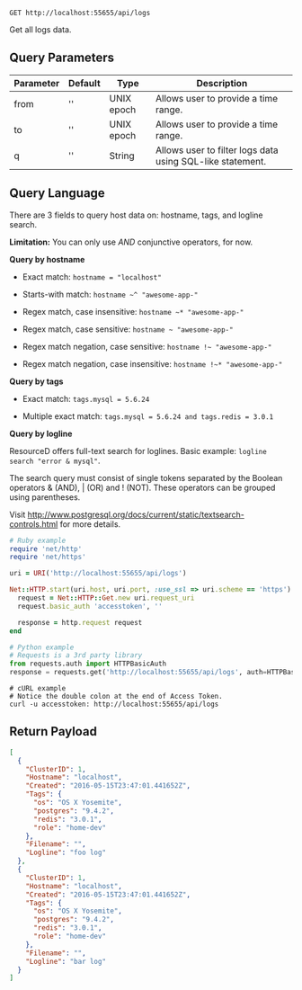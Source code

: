 `GET http://localhost:55655/api/logs`

Get all logs data.


## Query Parameters

Parameter | Default | Type | Description
--------- | ------- | -----| -----------
from | '' | UNIX epoch | Allows user to provide a time range.
to | '' | UNIX epoch | Allows user to provide a time range.
q | '' | String | Allows user to filter logs data using SQL-like statement.


## Query Language

There are 3 fields to query host data on: hostname, tags, and logline search.

**Limitation:** You can only use *AND* conjunctive operators, for now.


**Query by hostname**

* Exact match: `hostname = "localhost"`

* Starts-with match: `hostname ~^ "awesome-app-"`

* Regex match, case insensitive: `hostname ~* "awesome-app-"`

* Regex match, case sensitive: `hostname ~ "awesome-app-"`

* Regex match negation, case sensitive: `hostname !~ "awesome-app-"`

* Regex match negation, case insensitive: `hostname !~* "awesome-app-"`


**Query by tags**

* Exact match: `tags.mysql = 5.6.24`

* Multiple exact match: `tags.mysql = 5.6.24 and tags.redis = 3.0.1`


**Query by logline**

ResourceD offers full-text search for loglines. Basic example: `logline search "error & mysql"`.

The search query must consist of single tokens separated by the Boolean operators & (AND), | (OR) and ! (NOT). These operators can be grouped using parentheses.

Visit http://www.postgresql.org/docs/current/static/textsearch-controls.html for more details.

```ruby
# Ruby example
require 'net/http'
require 'net/https'

uri = URI('http://localhost:55655/api/logs')

Net::HTTP.start(uri.host, uri.port, :use_ssl => uri.scheme == 'https') do |http|
  request = Net::HTTP::Get.new uri.request_uri
  request.basic_auth 'accesstoken', ''

  response = http.request request
end
```

```python
# Python example
# Requests is a 3rd party library
from requests.auth import HTTPBasicAuth
response = requests.get('http://localhost:55655/api/logs', auth=HTTPBasicAuth('accesstoken', ''))
```

```shell
# cURL example
# Notice the double colon at the end of Access Token.
curl -u accesstoken: http://localhost:55655/api/logs
```

## Return Payload

```json
[
  {
    "ClusterID": ​1,
    "Hostname": "localhost",
    "Created": "2016-05-15T23:47:01.441652Z",
    "Tags": {
      "os": "OS X Yosemite",
      "postgres": "9.4.2",
      "redis": "3.0.1",
      "role": "home-dev"
    },
    "Filename": "",
    "Logline": "foo log"
  },
  {
    "ClusterID": ​1,
    "Hostname": "localhost",
    "Created": "2016-05-15T23:47:01.441652Z",
    "Tags": {
      "os": "OS X Yosemite",
      "postgres": "9.4.2",
      "redis": "3.0.1",
      "role": "home-dev"
    },
    "Filename": "",
    "Logline": "bar log"
  }
]
```
